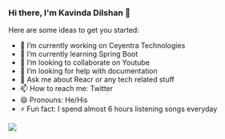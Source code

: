 ### Hi there, I'm Kavinda Dilshan 👋

Here are some ideas to get you started:

- 🔭 I’m currently working on Ceyentra Technologies
- 🌱 I’m currently learning Spring Boot
- 👯 I’m looking to collaborate on Youtube
- 🤔 I’m looking for help with documentation
- 💬 Ask me about Reacr or any tech related stuff
- 📫 How to reach me: Twitter
- 😄 Pronouns: He/His
- ⚡ Fun fact: I spend almost 6 hours listening songs everyday

<img src="https://github-readme-stats.vercel.app/api?username=kavindadilshan&&show_icons=true&title_color=ffffff&icon_color=bb2acf&text_color=daf7dc&bg_color=172F45"/>

